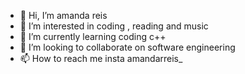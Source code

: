 - 👋 Hi, I’m amanda reis
- 👀 I’m interested in coding , reading and music
- 🌱 I’m currently learning coding c++
- 💞️ I’m looking to collaborate on software engineering 
- 📫 How to reach me insta amandarreis_

<!---
amandavreis/amandavreis is a ✨ special ✨ repository because its `README.md` (this file) appears on your GitHub profile.
You can click the Preview link to take a look at your changes.
--->
